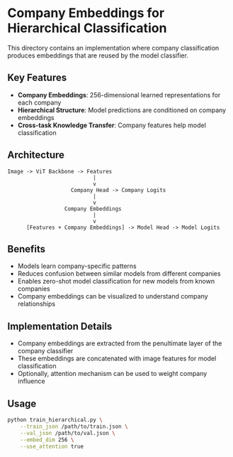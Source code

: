 # Company Embeddings for Hierarchical Classification

This directory contains an implementation where company classification produces embeddings that are reused by the model classifier.

## Key Features

- **Company Embeddings**: 256-dimensional learned representations for each company
- **Hierarchical Structure**: Model predictions are conditioned on company embeddings
- **Cross-task Knowledge Transfer**: Company features help model classification

## Architecture

```
Image -> ViT Backbone -> Features
                           |
                           v
                    Company Head -> Company Logits
                           |
                           v
                  Company Embeddings
                           |
                           v
      [Features + Company Embeddings] -> Model Head -> Model Logits
```

## Benefits

- Models learn company-specific patterns
- Reduces confusion between similar models from different companies
- Enables zero-shot model classification for new models from known companies
- Company embeddings can be visualized to understand company relationships

## Implementation Details

- Company embeddings are extracted from the penultimate layer of the company classifier
- These embeddings are concatenated with image features for model classification
- Optionally, attention mechanism can be used to weight company influence

## Usage

```bash
python train_hierarchical.py \
    --train_json /path/to/train.json \
    --val_json /path/to/val.json \
    --embed_dim 256 \
    --use_attention true
